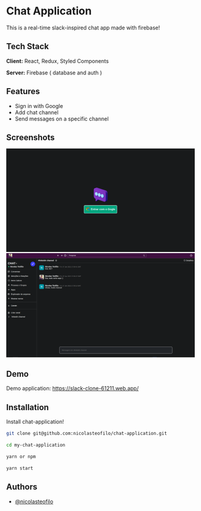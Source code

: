 
# Chat Application

This is a real-time slack-inspired chat app made with firebase!

## Tech Stack

**Client:** React, Redux, Styled Components

**Server:** Firebase ( database and auth )


## Features

- Sign in with Google
- Add chat channel
- Send messages on a specific channel


## Screenshots

![Login Page](/images/image-001.png)
![Home Page](/images/image-002.png)

## Demo

Demo application: https://slack-clone-61211.web.app/

## Installation

Install chat-application!

```bash
git clone git@github.com:nicolasteofilo/chat-application.git
```
```bash
cd my-chat-application
```
```bash
yarn or npm
```

```bash
yarn start
``` 
## Authors

- [@nicolasteofilo](https://www.github.com/nicolasteofilo)

